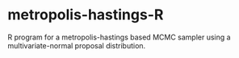 # metropolis-hastings-R
R program for a metropolis-hastings based MCMC sampler using a multivariate-normal proposal distribution.
